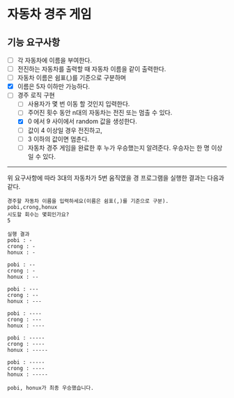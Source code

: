 # 자동차 경주 게임

## 기능 요구사항
- [ ] 각 자동차에 이름을 부여한다.
- [ ] 전진하는 자동차를 출력할 때 자동차 이름을 같이 출력한다.
- [ ] 자동차 이름은 쉼표(,)를 기준으로 구분하며
- [x] 이름은 5자 이하만 가능하다.
- [ ] 경주 로직 구현
    - [ ] 사용자가 몇 번 이동 할 것인지 입력한다.
    - [ ] 주어진 횟수 동안 n대의 자동차는 전진 또는 멈출 수 있다.
    - [x] 0 에서 9 사이에서 random 값을 생성한다.
    - [ ] 값이 4 이상일 경우 전진하고,
    - [ ] 3 이하의 값이면 멈춘다.
    - [ ] 자동차 경주 게임을 완료한 후 누가 우승했는지 알려준다. 우승자는 한 명 이상일 수 있다.

---
위 요구사항에 따라 3대의 자동차가 5번 움직였을 경 프로그램을 실행한 결과는 다음과 같다.

```
경주할 자동차 이름을 입력하세요(이름은 쉼표(,)를 기준으로 구분).
pobi,crong,honux
시도할 회수는 몇회인가요?
5

실행 결과
pobi : -
crong : -
honux : -

pobi : --
crong : -
honux : --

pobi : ---
crong : --
honux : ---

pobi : ----
crong : ---
honux : ----

pobi : -----
crong : ----
honux : -----

pobi : -----
crong : ----
honux : -----

pobi, honux가 최종 우승했습니다.
```
